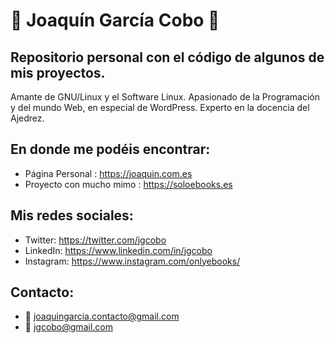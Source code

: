 # :pencil: Joaquín García Cobo :pencil:

## Repositorio personal con el código de algunos de mis proyectos.

Amante de GNU/Linux y el Software Linux. Apasionado de la Programación y del mundo Web, en especial de WordPress. Experto en la docencia del Ajedrez.

## En donde me podéis encontrar:

- Página Personal : https://joaquin.com.es
- Proyecto con mucho mimo : https://soloebooks.es

## Mis redes sociales:
- Twitter: https://twitter.com/jgcobo
- LinkedIn: https://www.linkedin.com/in/jgcobo
- Instagram: https://www.instagram.com/onlyebooks/

## Contacto:
 - :email: joaquingarcia.contacto@gmail.com
 - :email: jgcobo@gmail.com

